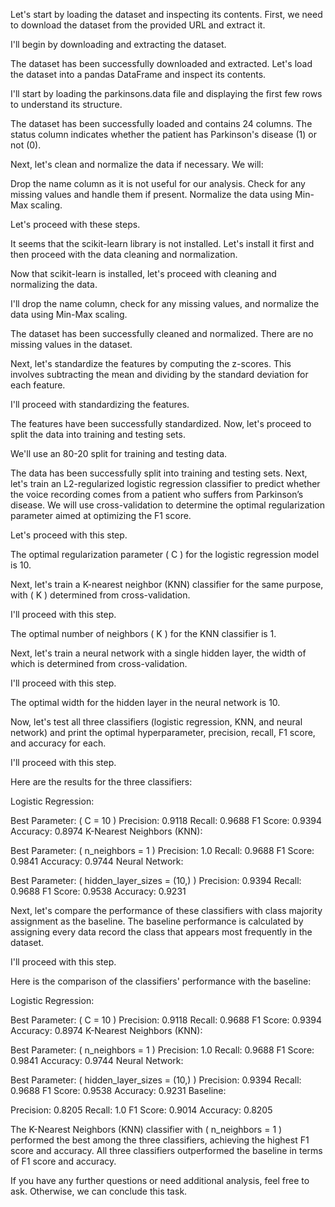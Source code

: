 Let's start by loading the dataset and inspecting its contents. First, we need to download the dataset from the provided URL and extract it.


I'll begin by downloading and extracting the dataset.

The dataset has been successfully downloaded and extracted. Let's load the dataset into a pandas DataFrame and inspect its contents.


I'll start by loading the parkinsons.data file and displaying the first few rows to understand its structure.

The dataset has been successfully loaded and contains 24 columns. The status column indicates whether the patient has Parkinson's disease (1) or not (0).


Next, let's clean and normalize the data if necessary. We will:


Drop the name column as it is not useful for our analysis.
Check for any missing values and handle them if present.
Normalize the data using Min-Max scaling.

Let's proceed with these steps.

It seems that the scikit-learn library is not installed. Let's install it first and then proceed with the data cleaning and normalization.

Now that scikit-learn is installed, let's proceed with cleaning and normalizing the data.


I'll drop the name column, check for any missing values, and normalize the data using Min-Max scaling.

The dataset has been successfully cleaned and normalized. There are no missing values in the dataset.


Next, let's standardize the features by computing the z-scores. This involves subtracting the mean and dividing by the standard deviation for each feature.


I'll proceed with standardizing the features.

The features have been successfully standardized. Now, let's proceed to split the data into training and testing sets.


We'll use an 80-20 split for training and testing data.

The data has been successfully split into training and testing sets. Next, let's train an L2-regularized logistic regression classifier to predict whether the voice recording comes from a patient who suffers from Parkinson’s disease. We will use cross-validation to determine the optimal regularization parameter aimed at optimizing the F1 score.


Let's proceed with this step.

The optimal regularization parameter ( C ) for the logistic regression model is 10.


Next, let's train a K-nearest neighbor (KNN) classifier for the same purpose, with ( K ) determined from cross-validation.


I'll proceed with this step.

The optimal number of neighbors ( K ) for the KNN classifier is 1.


Next, let's train a neural network with a single hidden layer, the width of which is determined from cross-validation.


I'll proceed with this step.

The optimal width for the hidden layer in the neural network is 10.


Now, let's test all three classifiers (logistic regression, KNN, and neural network) and print the optimal hyperparameter, precision, recall, F1 score, and accuracy for each.


I'll proceed with this step.

Here are the results for the three classifiers:


Logistic Regression:

Best Parameter: ( C = 10 )
Precision: 0.9118
Recall: 0.9688
F1 Score: 0.9394
Accuracy: 0.8974
K-Nearest Neighbors (KNN):

Best Parameter: ( n_neighbors = 1 )
Precision: 1.0
Recall: 0.9688
F1 Score: 0.9841
Accuracy: 0.9744
Neural Network:

Best Parameter: ( hidden_layer_sizes = (10,) )
Precision: 0.9394
Recall: 0.9688
F1 Score: 0.9538
Accuracy: 0.9231

Next, let's compare the performance of these classifiers with class majority assignment as the baseline. The baseline performance is calculated by assigning every data record the class that appears most frequently in the dataset.


I'll proceed with this step.

Here is the comparison of the classifiers' performance with the baseline:


Logistic Regression:

Best Parameter: ( C = 10 )
Precision: 0.9118
Recall: 0.9688
F1 Score: 0.9394
Accuracy: 0.8974
K-Nearest Neighbors (KNN):

Best Parameter: ( n_neighbors = 1 )
Precision: 1.0
Recall: 0.9688
F1 Score: 0.9841
Accuracy: 0.9744
Neural Network:

Best Parameter: ( hidden_layer_sizes = (10,) )
Precision: 0.9394
Recall: 0.9688
F1 Score: 0.9538
Accuracy: 0.9231
Baseline:

Precision: 0.8205
Recall: 1.0
F1 Score: 0.9014
Accuracy: 0.8205

The K-Nearest Neighbors (KNN) classifier with ( n_neighbors = 1 ) performed the best among the three classifiers, achieving the highest F1 score and accuracy. All three classifiers outperformed the baseline in terms of F1 score and accuracy.


If you have any further questions or need additional analysis, feel free to ask. Otherwise, we can conclude this task.
